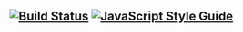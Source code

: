 [![Build Status](https://travis-ci.com/guifonte/react-clean.svg?branch=main)](https://travis-ci.com/guifonte/react-clean)
[![JavaScript Style Guide](https://img.shields.io/badge/code_style-standard-brightgreen.svg)](https://standardjs.com)
---